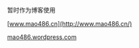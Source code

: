 暂时作为博客使用

[www.mao486.cn](http://www.mao486.cn/)

[mao486.wordpress.com](https://mao486.wordpress.com/)
